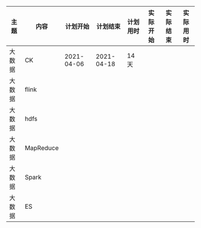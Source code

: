 主题|内容|计划开始|计划结束|计划用时|实际开始|实际结束|实际用时
-|-|-|-|-|-|-|-
大数据|CK|2021-04-06|2021-04-18|14天
大数据|flink
大数据|hdfs
大数据|MapReduce
大数据|Spark
大数据|ES